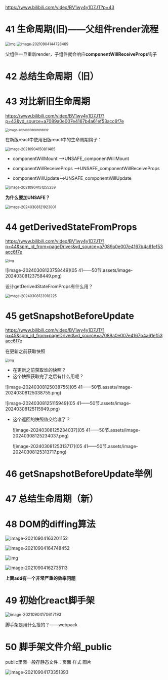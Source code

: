 https://www.bilibili.com/video/BV1wy4y1D7JT?p=43

# 41 生命周期(旧)——父组件render流程

<img src="05.assets/企业微信截图_16307380143814.png" alt="img" style="zoom:80%;" />

<img src="05.assets/image-20210904144728469.png" alt="image-20210904144728469" style="zoom: 80%;" />

父组件一旦重新render，子组件就会响应**componentWillReceiveProps**钩子

# 42 总结生命周期（旧）

# 43 对比新旧生命周期

https://www.bilibili.com/video/BV1wy4y1D7JT/?p=43&vd_source=a7089a0e007e4167b4a61ef53acc6f7e

<img src="05 41——50节.assets/image-20240308001018832.png" alt="image-20240308001018832" style="zoom: 67%;" />

在新版react中使用旧版react中的生命周期钩子：

<img src="05.assets/image-20210904150811465.png" alt="image-20210904150811465" style="zoom:80%;" />

* componentWillMount -->UNSAFE_componentWillMount

* componentWillReceiveProps -->UNSAFE_componentWillReceiveProps 

* componentWillUpdate-->UNSAFE_componentWillUpdate


<img src="05.assets/image-20210904151255259.png" alt="image-20210904151255259" style="zoom:80%;" />

**为什么要加UNSAFE？**

<img src="05 41——50节.assets/image-20240308121923001.png" alt="image-20240308121923001" style="zoom:80%;" />

# 44 getDerivedStateFromProps

https://www.bilibili.com/video/BV1wy4y1D7JT/?p=44&spm_id_from=pageDriver&vd_source=a7089a0e007e4167b4a61ef53acc6f7e

<img src="05 41——50节.assets/企业微信截图_1709871958620.png" alt="img" style="zoom: 67%;" />

![image-20240308123758449](05 41——50节.assets/image-20240308123758449.png)

设计getDerivedStateFromProps有什么用？

<img src="05 41——50节.assets/image-20240308123918225.png" alt="image-20240308123918225" style="zoom:80%;" />

# 45 getSnapshotBeforeUpdate

https://www.bilibili.com/video/BV1wy4y1D7JT/?p=45&spm_id_from=pageDriver&vd_source=a7089a0e007e4167b4a61ef53acc6f7e

在更新之前获取快照

<img src="05 41——50节.assets/企业微信截图_1709871958620.png" alt="img" style="zoom: 67%;" />

- 在更新之前获取谁的快照？
- 这个快照获取完了之后有什么用呢？



![image-20240308125038755](05 41——50节.assets/image-20240308125038755.png)



![image-20240308125115949](05 41——50节.assets/image-20240308125115949.png)

- 这个返回的快照值交给谁了？ 

  ![image-20240308125234037](05 41——50节.assets/image-20240308125234037.png)

  ![image-20240308125313717](05 41——50节.assets/image-20240308125313717.png)

# 46 getSnapshotBeforeUpdate举例



# 47 总结生命周期（新）

# 48 DOM的diffing算法

![image-20210904163201152](05.assets/image-20210904163201152.png)

![image-20210904164748452](05.assets/image-20210904164748452.png)

![img](05.assets/企业微信截图_16307439282451.png)

![image-20210904162735113](05.assets/image-20210904162735113.png)

**上面add有一个非常严重的效率问题**



# 49 初始化react脚手架

<img src="05.assets/image-20210904170617193.png" alt="image-20210904170617193" style="zoom:90%;" />

脚手架是用什么搭的？——webpack

# 50 脚手架文件介绍_public

  public里面一般存静态文件：页面 样式 图片

![image-20210904173351393](05.assets/image-20210904173351393.png)






















































































































